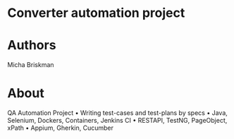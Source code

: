 # Converter automation project

# Authors
Micha Briskman </br>


# About
QA Automation Project
•	Writing test-cases and test-plans by specs
•	Java, Selenium, Dockers, Containers, Jenkins CI
•	RESTAPI, TestNG, PageObject, xPath
•	Appium, Gherkin, Cucumber
